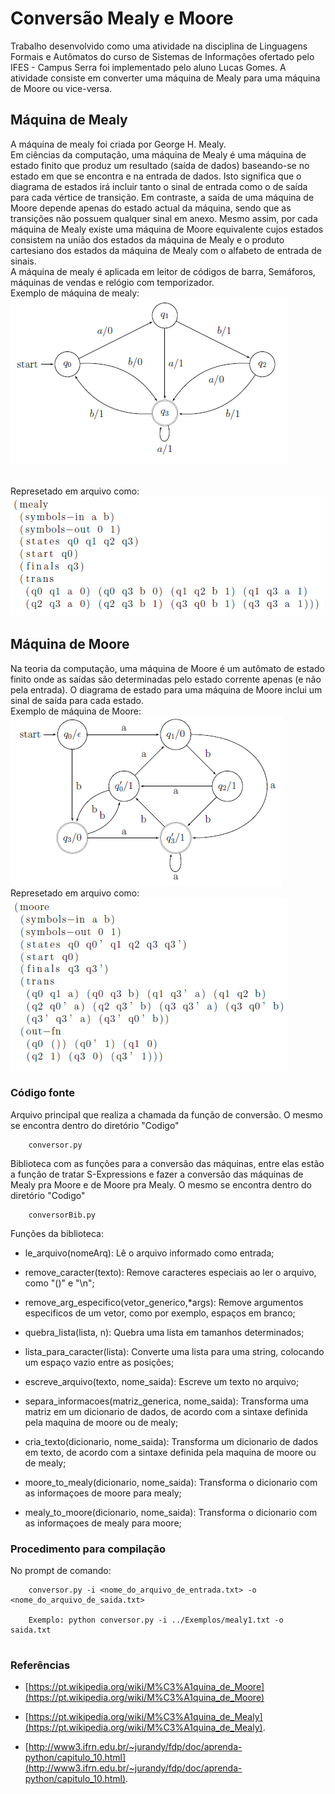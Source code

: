 # Conversão Mealy e Moore
Trabalho desenvolvido como uma atividade na disciplina de Linguagens Formais e Autômatos do curso de Sistemas de Informações ofertado pelo IFES - Campus Serra foi implementado pelo aluno Lucas Gomes. A atividade consiste em converter uma máquina de Mealy para uma máquina de Moore ou vice-versa.

## Máquina de Mealy
A máquina de mealy foi criada por George H. Mealy. <br>
Em ciências da computação, uma máquina de Mealy é uma máquina de estado finito que produz um resultado (saída de dados) baseando-se no estado em que se encontra e na entrada de dados. Isto significa que o diagrama de estados irá incluir tanto o sinal de entrada como o de saída para cada vértice de transição. Em contraste, a saída de uma máquina de Moore depende apenas do estado actual da máquina, sendo que as transições não possuem qualquer sinal em anexo. Mesmo assim, por cada máquina de Mealy existe uma máquina de Moore equivalente cujos estados consistem na união dos estados da máquina de Mealy e o produto cartesiano dos estados da máquina de Mealy com o alfabeto de entrada de sinais.
<br>A máquina de mealy é aplicada em leitor de códigos de barra, Semáforos, máquinas de vendas e relógio com temporizador.
<br>Exemplo de máquina de mealy: <br>
![Alt text](https://github.com/helenfranca/lfa/blob/master/prints/MaqMealy.PNG)

<br>Represetado em arquivo como: <br> 
![Alt text](https://github.com/helenfranca/lfa/blob/master/prints/mealy.PNG)

## Máquina de Moore
Na teoria da computação, uma máquina de Moore é um autômato de estado finito onde as saídas são determinadas pelo estado corrente apenas (e não pela entrada). O diagrama de estado para uma máquina de Moore inclui um sinal de saída para cada estado.
<br>Exemplo de máquina de Moore:<br>
![Alt text](https://github.com/helenfranca/lfa/blob/master/prints/MaqMoore.PNG)
<br>Represetado em arquivo como: <br>
![Alt text](https://github.com/helenfranca/lfa/blob/master/prints/moore.PNG)

### Código fonte

 Arquivo principal que realiza a chamada da função de conversão. O mesmo se encontra dentro do diretório "Codigo"

```
    conversor.py
```

Biblioteca com as funções para a conversão das máquinas, entre elas estão a função de tratar S-Expressions e fazer a conversão das máquinas de Mealy pra Moore e de Moore pra Mealy. O mesmo se encontra dentro do diretório "Codigo"

``` 
    conversorBib.py
```

Funções da biblioteca:
* le_arquivo(nomeArq): Lê o arquivo informado como entrada;
    
* remove_caracter(texto): Remove caracteres especiais ao ler o arquivo, como "()" e "\n";
    
* remove_arg_especifico(vetor_generico,*args): Remove argumentos especificos de um vetor, como por exemplo, espaços em branco;
    
* quebra_lista(lista, n): Quebra uma lista em tamanhos determinados;
    
* lista_para_caracter(lista): Converte uma lista para uma string, colocando um espaço vazio entre as posições;
    
* escreve_arquivo(texto, nome_saida): Escreve um texto no arquivo;
    
* separa_informacoes(matriz_generica, nome_saida): Transforma uma matriz em um dicionario de dados, de acordo com a sintaxe definida pela maquina de moore ou de mealy;
    
* cria_texto(dicionario, nome_saida): Transforma um dicionario de dados em texto, de acordo com a sintaxe definida pela maquina de moore ou de mealy;
    
* moore_to_mealy(dicionario, nome_saida): Transforma o dicionario com as informaçoes de moore para mealy;
    
* mealy_to_moore(dicionario, nome_saida): Transforma o dicionario com as informaçoes de mealy para moore;

### Procedimento para compilação

No prompt de comando:
```
    conversor.py -i <nome_do_arquivo_de_entrada.txt> -o <nome_do_arquivo_de_saida.txt>
    
    Exemplo: python conversor.py -i ../Exemplos/mealy1.txt -o saida.txt
    
```

### Referências

* [https://pt.wikipedia.org/wiki/M%C3%A1quina_de_Moore](https://pt.wikipedia.org/wiki/M%C3%A1quina_de_Moore)

* [https://pt.wikipedia.org/wiki/M%C3%A1quina_de_Mealy](https://pt.wikipedia.org/wiki/M%C3%A1quina_de_Mealy).

* [http://www3.ifrn.edu.br/~jurandy/fdp/doc/aprenda-python/capitulo_10.html](http://www3.ifrn.edu.br/~jurandy/fdp/doc/aprenda-python/capitulo_10.html).
